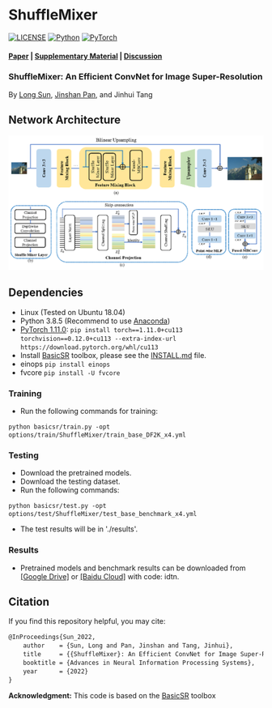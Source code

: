# ShuffleMixer
[![LICENSE](https://img.shields.io/badge/license-MIT-green)](https://github.com/sunny2109/ShuffleMixer/blob/main/LICENSE)
[![Python](https://img.shields.io/badge/python-3.8-blue.svg)](https://www.python.org/)
[![PyTorch](https://img.shields.io/badge/pytorch-1.11-%237732a8)](https://pytorch.org/)

#### [Paper](https://openreview.net/pdf?id=ZK6lzx0jqdZ) | [Supplementary Material](https://openreview.net/attachment?id=ZK6lzx0jqdZ&name=supplementary_material) | [Discussion](https://github.com/sunny2109/ShuffleMixer/issues)
### ShuffleMixer: An Efficient ConvNet for Image Super-Resolution
By [Long Sun](https://github.com/sunny2109), [Jinshan Pan](https://jspan.github.io/), and Jinhui Tang


## Network Architecture
<img src = "./assets/framework.png"> 

## Dependencies
- Linux (Tested on Ubuntu 18.04)
- Python 3.8.5 (Recommend to use [Anaconda](https://www.anaconda.com/download/#linux))
- [PyTorch 1.11.0](https://pytorch.org/): `pip install torch==1.11.0+cu113 torchvision==0.12.0+cu113 --extra-index-url https://download.pytorch.org/whl/cu113` 
- Install [BasicSR](https://github.com/XPixelGroup/BasicSR) toolbox, please see the [INSTALL.md](https://github.com/XPixelGroup/BasicSR/blob/master/docs/INSTALL.md) file.
- einops `pip install einops`
- fvcore `pip install -U fvcore`


### Training
- Run the following commands for training:
```
python basicsr/train.py -opt options/train/ShuffleMixer/train_base_DF2K_x4.yml
```

### Testing
- Download the pretrained models.
- Download the testing dataset.
- Run the following commands:
```
python basicsr/test.py -opt options/test/ShuffleMixer/test_base_benchmark_x4.yml
```
- The test results will be in './results'.


### Results
- Pretrained models and benchmark results can be downloaded from [[Google Drive]](https://drive.google.com/drive/folders/10WD7beUyoJhrahwoxsiGpZFHkReaHLhi?usp=sharing) or [[Baidu Cloud]](https://pan.baidu.com/s/19fhXkd--G0mbdmgsTN7fXg) with code: idtn.

## Citation
If you find this repository helpful, you may cite:

```tex
@InProceedings{Sun_2022,
    author    = {Sun, Long and Pan, Jinshan and Tang, Jinhui},
    title     = {{ShuffleMixer}: An Efficient ConvNet for Image Super-Resolution},
    booktitle = {Advances in Neural Information Processing Systems},
    year      = {2022}
}
```

**Acknowledgment:** This code is based on the [BasicSR](https://github.com/xinntao/BasicSR) toolbox
